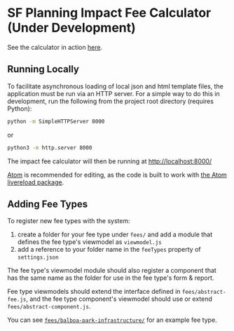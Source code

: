 # SF Planning Impact Fee Calculator (Under Development)

See the calculator in action [here](https://sfcpc.github.io/ifc/).

## Running Locally

To facilitate asynchronous loading of local json and html template files, the application must be run via an HTTP server. For a simple way to do this in development, run the following from the project root directory (requires Python):

```sh
python -m SimpleHTTPServer 8000
```
or
```sh
python3 -m http.server 8000
```

The impact fee calculator will then be running at <http://localhost:8000/>

[Atom](https://atom.io/) is recommended for editing, as the code is built to work with [the Atom livereload package](https://atom.io/packages/livereload).

## Adding Fee Types

To register new fee types with the system:

1.  create a folder for your fee type under `fees/` and add a module that defines the fee type's viewmodel as `viewmodel.js`
2.  add a reference to your folder name in the `feeTypes` property of `settings.json`

The fee type's viewmodel module should also register a component that has the same name as the folder for use in the fee type's form & report.

Fee type viewmodels should extend the interface defined in `fees/abstract-fee.js`, and the fee type component's viewmodel should use or extend `fees/abstract-component.js`.

You can see [`fees/balboa-park-infrastructure/`](https://github.com/sfcpc/ifc/tree/master/fees/balboa-park-infrastructure) for an example fee type.

